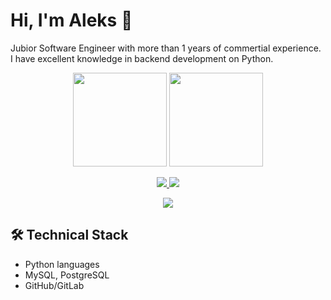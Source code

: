 # Hi, I'm Aleks 👋
Jubior Software Engineer with more than 1 years of commertial experience. I have excellent knowledge in backend development on Python.

<p align='center'>
   <a href="https://github-readme-stats.vercel.app/api?username=romankh3&show_icons=true&count_private=true">
       <img height=150 src="https://github-readme-stats.vercel.app/api?username=MrAleksAD&show_icons=true&count_private=true"/></a>
   <a href="https://github.com/romankh3/github-readme-stats">
       <img height=150 src="https://github-readme-stats.vercel.app/api/top-langs/?username=MrAleksAD&layout=compact"/></a>
</p>

<p align='center'>
   <a href="https://www.linkedin.com/in/aleks-qa">
       <img src="https://img.shields.io/badge/linkedin-%230077B5.svg?&style=for-the-badge&logo=linkedin&logoColor=white"/>
   </a>
   <a href="https://t.me/joinchat/@MrAleksLTD">
       <img src="https://img.shields.io/badge/Telegram-2CA5E0?style=for-the-badge&logo=telegram&logoColor=white"/>
   </a>
 
  <p align='center'>
   <a href="https://docs.google.com/spreadsheets/d/1hJeIoFVYuCwjO-rC83okDPHGqKE58Nyl8AE4V-lTrIA/edit?usp=sharing">
       <img src="https://commons.wikimedia.org/wiki/File:Google_Drive_icon_(2020).svg/<Test>-<suite>-<red>"/>
    </a>


## 🛠 Technical Stack
*   Python languages
*   MySQL, PostgreSQL
*   GitHub/GitLab


